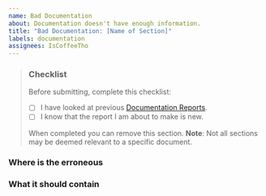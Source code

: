 ```yaml
---
name: Bad Documentation
about: Documentation doesn't have enough information.
title: "Bad Documentation: [Name of Section]"
labels: documentation
assignees: IsCoffeeTho
---
```

> ### Checklist
> Before submitting, complete this checklist:
> 
> - [ ] I have looked at previous [Documentation Reports]().
> - [ ] I know that the report I am about to make is new.
> 
> When completed you can remove this section.
> **Note**: Not all sections may be deemed relevant to a specific document.

### Where is the erroneous
<!-- A short and clear description of what section is incorrect (link if possible) -->

### What it should contain
<!-- (Optional but preferred)
Please use as much information as possible.

-->